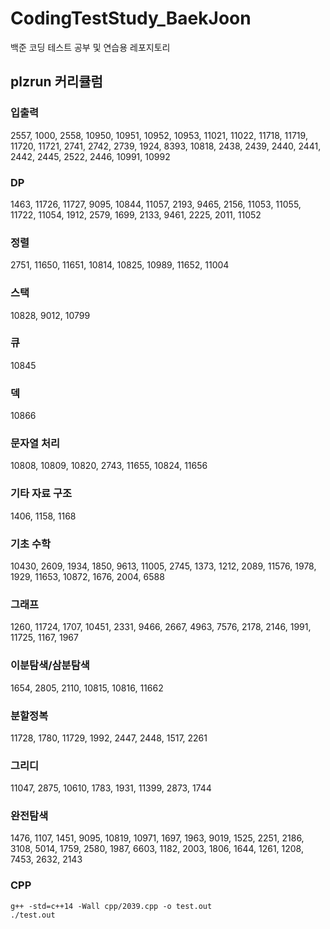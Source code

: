# CodingTestStudy_BaekJoon
백준 코딩 테스트 공부 및 연습용 레포지토리

## plzrun 커리큘럼
### 입출력
2557, 1000, 2558, 10950, 10951, 10952, 10953, 11021, 11022, 11718, 11719, 11720, 11721, 2741, 2742, 2739, 1924, 8393, 10818, 2438, 2439, 2440, 2441, 2442, 2445, 2522, 2446, 10991, 10992
 

### DP 
1463, 11726, 11727, 9095, 10844, 11057, 2193, 9465, 2156, 11053, 11055, 11722, 11054, 1912, 2579, 1699, 2133, 9461, 2225, 2011, 11052

 

### 정렬
2751, 11650, 11651, 10814, 10825, 10989, 11652, 11004

 

### 스택
10828, 9012, 10799

 

### 큐 
10845

 

### 덱 
10866

 

### 문자열 처리 
10808, 10809, 10820, 2743, 11655, 10824, 11656

 

### 기타 자료 구조 
1406, 1158, 1168

 

### 기초 수학 
10430, 2609, 1934, 1850, 9613, 11005, 2745, 1373, 1212, 2089, 11576, 1978, 1929, 11653, 10872, 1676, 2004, 6588  

 

### 그래프 
1260, 11724, 1707, 10451, 2331, 9466, 2667, 4963, 7576, 2178, 2146, 1991, 11725, 1167, 1967


### 이분탐색/삼분탐색 
1654, 2805, 2110, 10815, 10816, 11662


### 분할정복 
11728, 1780, 11729, 1992, 2447, 2448, 1517, 2261


### 그리디 
11047, 2875, 10610, 1783, 1931, 11399, 2873, 1744 


### 완전탐색 
1476, 1107, 1451, 9095, 10819, 10971, 1697, 1963, 9019, 1525, 2251, 2186, 3108, 5014, 1759, 2580, 1987, 6603, 1182, 2003, 1806, 1644, 1261, 1208, 7453, 2632, 2143


### CPP
```
g++ -std=c++14 -Wall cpp/2039.cpp -o test.out
./test.out
```